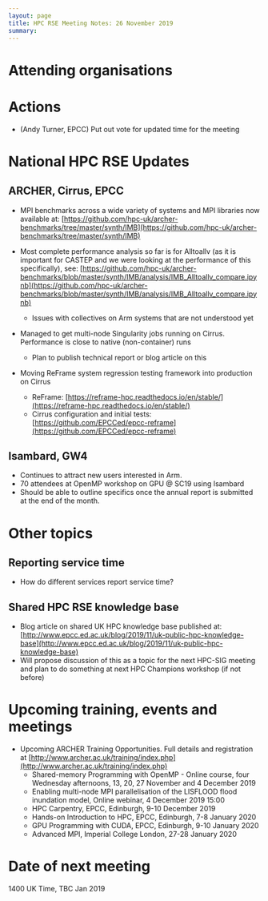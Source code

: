```yaml
---
layout: page
title: HPC RSE Meeting Notes: 26 November 2019
summary:
---
```


# Attending organisations


 
# Actions

   - (Andy Turner, EPCC) Put out vote for updated time for the meeting

# National HPC RSE Updates

## ARCHER, Cirrus, EPCC

   - MPI benchmarks across a wide variety of systems and MPI libraries now available at: [https://github.com/hpc-uk/archer-benchmarks/tree/master/synth/IMB](https://github.com/hpc-uk/archer-benchmarks/tree/master/synth/IMB)
   - Most complete performance analysis so far is for Alltoallv (as it is important for CASTEP and we were looking at the performance of this specifically), see: [https://github.com/hpc-uk/archer-benchmarks/blob/master/synth/IMB/analysis/IMB_Alltoallv_compare.ipynb](https://github.com/hpc-uk/archer-benchmarks/blob/master/synth/IMB/analysis/IMB_Alltoallv_compare.ipynb)
     + Issues with collectives on Arm systems that are not understood yet

   - Managed to get multi-node Singularity jobs running on Cirrus. Performance is close to native (non-container) runs
     + Plan to publish technical report or blog article on this

   - Moving ReFrame system regression testing framework into production on Cirrus
     + ReFrame: [https://reframe-hpc.readthedocs.io/en/stable/](https://reframe-hpc.readthedocs.io/en/stable/)
     + Cirrus configuration and initial tests: [https://github.com/EPCCed/epcc-reframe](https://github.com/EPCCed/epcc-reframe)

## Isambard, GW4

   - Continues to attract new users interested in Arm.
   - 70 attendees at OpenMP workshop on GPU @ SC19 using Isambard
   - Should be able to outline specifics once the annual report is submitted at the end of the month.

# Other topics

## Reporting service time

   - How do different services report service time?

## Shared HPC RSE knowledge base

   - Blog article on shared UK HPC knowledge base published at: [http://www.epcc.ed.ac.uk/blog/2019/11/uk-public-hpc-knowledge-base](http://www.epcc.ed.ac.uk/blog/2019/11/uk-public-hpc-knowledge-base)
   - Will propose discussion of this as a topic for the next HPC-SIG meeting and plan to do something at next HPC Champions workshop (if not before)

# Upcoming training, events and meetings

   - Upcoming ARCHER Training Opportunities. Full details and registration at [http://www.archer.ac.uk/training/index.php](http://www.archer.ac.uk/training/index.php)
      + Shared-memory Programming with OpenMP - Online course, four Wednesday afternoons, 13, 20, 27 November and 4 December 2019
      + Enabling multi-node MPI parallelisation of the LISFLOOD flood inundation model, Online webinar, 4 December 2019 15:00
      + HPC Carpentry, EPCC, Edinburgh, 9-10 December 2019
      + Hands-on Introduction to HPC, EPCC, Edinburgh, 7-8 January 2020
      + GPU Programming with CUDA, EPCC, Edinburgh, 9-10 January 2020
      + Advanced MPI, Imperial College London, 27-28 January 2020

# Date of next meeting

1400 UK Time, TBC Jan 2019
